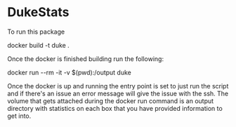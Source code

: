 # DukeStats

To run this package 

docker build -t duke .

Once the docker is finished building run the following:

docker run --rm -it -v $(pwd):/output duke


Once the docker is up and running the entry point is set to just run the script and if there's an issue an error message will give the issue with the ssh.
The volume that gets attached during the docker run command is an output directory with statistics on each box that you have provided information to get into.


